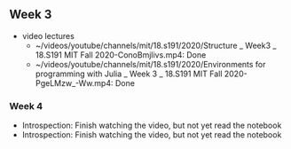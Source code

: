 
## Week 3
- video lectures
  - ~/videos/youtube/channels/mit/18.s191/2020/Structure _ Week3 _ 18.S191 MIT Fall 2020-ConoBmjlivs.mp4: Done
  - ~/videos/youtube/channels/mit/18.s191/2020/Environments for programming with Julia _ Week 3 _ 18.S191 MIT Fall 2020-PgeLMzw_-Ww.mp4: Done
### Week 4
- Introspection: Finish watching the video, but not yet read the notebook
- Introspection: Finish watching the video, but not yet read the notebook

